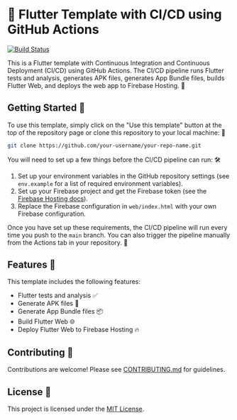 # 🚀 Flutter Template with CI/CD using GitHub Actions

[![Build Status](https://github.com/AbdouAbarchiAboubacar/flutter_ci-cd/actions/workflows/firebase-hosting-merge.yml/badge.svg)](https://github.com/AbdouAbarchiAboubacar/flutter_ci-cd/actions)
<!-- [![codecov](https://codecov.io/gh/AbdouAbarchiAboubacar/flutter_ci-cd/branch/main/graph/badge.svg?token=your-token)](https://codecov.io/gh/AbdouAbarchiAboubacar/flutter_ci-cd) -->


This is a Flutter template with Continuous Integration and Continuous Deployment (CI/CD) using GitHub Actions. The CI/CD pipeline runs Flutter tests and analysis, generates APK files, generates App Bundle files, builds Flutter Web, and deploys the web app to Firebase Hosting. 🚀

## Getting Started 🏁

To use this template, simply click on the "Use this template" button at the top of the repository page or clone this repository to your local machine: 🤖

```sh
git clone https://github.com/your-username/your-repo-name.git
```

You will need to set up a few things before the CI/CD pipeline can run: 🛠️

1. Set up your environment variables in the GitHub repository settings (see `env.example` for a list of required environment variables).
2. Set up your Firebase project and get the Firebase token (see the [Firebase Hosting docs](https://firebase.google.com/docs/hosting/quickstart)).
3. Replace the Firebase configuration in `web/index.html` with your own Firebase configuration.

Once you have set up these requirements, the CI/CD pipeline will run every time you push to the `main` branch. You can also trigger the pipeline manually from the Actions tab in your repository. 🚀

## Features 🎉

This template includes the following features:

- Flutter tests and analysis ✅
- Generate APK files 📱
- Generate App Bundle files 📦
- Build Flutter Web 🌐
- Deploy Flutter Web to Firebase Hosting 🔥

## Contributing 🤝

Contributions are welcome! Please see [CONTRIBUTING.md](https://github.com/AbdouAbarchiAboubacar/flutter_ci-cd/blob/master/CONTRIBUTING.md) for guidelines.

## License 📝

This project is licensed under the [MIT License](https://github.com/AbdouAbarchiAboubacar/flutter_ci-cd/blob/master/LICENCE).
